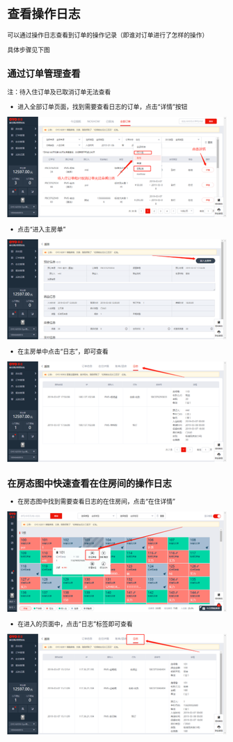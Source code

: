 # 查看操作日志

可以通过操作日志查看到订单的操作记录（即谁对订单进行了怎样的操作）

具体步骤见下图

## 通过订单管理查看

注：待入住订单及已取消订单无法查看

* 进入全部订单页面，找到需要查看日志的订单，点击“详情”按钮

![](../.gitbook/assets/image%20%28261%29.png)

* 点击“进入主房单”

![](../.gitbook/assets/image%20%28498%29.png)

* 在主房单中点击“日志”，即可查看

![](../.gitbook/assets/image%20%2829%29.png)

## 在房态图中快速查看在住房间的操作日志

* 在房态图中找到需要查看日志的在住房间，点击“在住详情”

![](../.gitbook/assets/image%20%28490%29.png)

* 在进入的页面中，点击“日志”标签即可查看

![](../.gitbook/assets/image%20%28280%29.png)


